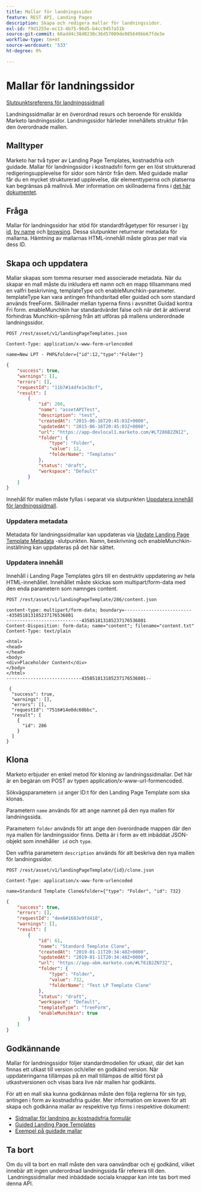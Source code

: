```yaml
---
title: Mallar för landningssidor
feature: REST API, Landing Pages
description: Skapa och redigera mallar för landningssidor.
exl-id: f9d1255e-ec13-4b75-96d5-b4cc9457a51b
source-git-commit: 66add4c38d0230c36d57009de985649bb67fde3e
workflow-type: tm+mt
source-wordcount: '533'
ht-degree: 0%

---
```


# Mallar för landningssidor

[Slutpunktsreferens för landningssidmall](https://developer.adobe.com/marketo-apis/api/asset/#tag/Landing-Page-Templates)

Landningssidmallar är en överordnad resurs och beroende för enskilda Marketo landningssidor. Landningssidor härleder innehållets struktur från den överordnade mallen.

## Malltyper

Marketo har två typer av Landing Page Templates, kostnadsfria och guidade. Mallar för landningssidor i kostnadsfri form ger en löst strukturerad redigeringsupplevelse för sidor som härrör från dem. Med guidade mallar får du en mycket strukturerad upplevelse, där elementtyperna och platserna kan begränsas på mallnivå. Mer information om skillnaderna finns i [det här dokumentet](https://experienceleague.adobe.com/sv/docs/marketo/using/product-docs/demand-generation/landing-pages/understanding-landing-pages/understanding-free-form-vs-guided-landing-pages).

## Fråga

Mallar för landningssidor har stöd för standardfrågetyper för resurser i [by id](https://developer.adobe.com/marketo-apis/api/asset/#tag/Landing-Page-Templates/operation/getLandingPageTemplateByIdUsingGET), [by name](https://developer.adobe.com/marketo-apis/api/asset/#tag/Landing-Page-Templates/operation/getLandingPageTemplateByNameUsingGET) och [browsing](https://developer.adobe.com/marketo-apis/api/asset/#tag/Landing-Page-Templates/operation/getLandingPageTemplatesUsingGET). Dessa slutpunkter returnerar metadata för mallarna. Hämtning av mallarnas HTML-innehåll måste göras per mall via dess ID.

## Skapa och uppdatera

Mallar skapas som tomma resurser med associerade metadata. När du skapar en mall måste du inkludera ett namn och en mapp tillsammans med en valfri beskrivning, templateType och enableMunchkin-parameter. templateType kan vara antingen frihandsritad eller guidad och som standard används freeForm. Skillnader mellan typerna finns i avsnittet Guidad kontra Fri form. enableMunchkin har standardvärdet false och när det är aktiverat förhindras Munchkin-spårning från att utföras på mallens underordnade landningssidor.

```
POST /rest/asset/v1/landingPageTemplates.json
```

```
Content-Type: application/x-www-form-urlencoded
```

```
name=New LPT - PHP&folder={"id":12,"type":"Folder"}
```

```json
{
    "success": true,
    "warnings": [],
    "errors": [],
    "requestId": "11b7#14dfe1e3bcf",
    "result": [
        {
            "id": 286,
            "name": "assetAPITest",
            "description": "test",
            "createdAt": "2015-06-16T20:45:03Z+0000",
            "updatedAt": "2015-06-16T20:45:03Z+0000",
            "url": "https://app-devlocal1.marketo.com/#LT286B2ZN12",
            "folder": {
                "type": "Folder",
                "value": 12,
                "folderName": "Templates"
            },
            "status": "draft",
            "workspace": "Default"
        }
    ]
}
```

Innehåll för mallen måste fyllas i separat via slutpunkten [Uppdatera innehåll för landningssidmall](https://developer.adobe.com/marketo-apis/api/asset/#tag/Landing-Page-Templates/operation/updateLandingPageTemplateContentUsingPOST).

### Uppdatera metadata

Metadata för landningssidmallar kan uppdateras via [Update Landing Page Template Metadata](https://developer.adobe.com/marketo-apis/api/asset/#tag/Landing-Page-Templates/operation/updateLpTemplateUsingPOST) -slutpunkten. Namn, beskrivning och enableMunchkin-inställning kan uppdateras på det här sättet.

### Uppdatera innehåll

Innehåll i Landing Page Templates görs till en destruktiv uppdatering av hela HTML-innehållet. Innehållet måste skickas som multipart/form-data med den enda parametern som namnges content.

```
POST /rest/asset/v1/landingPageTemplate/286/content.json
```

```
content-type: multipart/form-data; boundary=--------------------------435851813185237176536801
----------------------------435851813185237176536801
Content-Disposition: form-data; name="content"; filename="content.txt"
Content-Type: text/plain

<html>
<head>
</head>
<body>
<div>Placeholder Content</div>
</body>
</html>
----------------------------435851813185237176536801--
```

```
 {
  "success": true,
  "warnings": [],
  "errors": [],
  "requestId": "7516#14e0dc60bbc",
  "result": [
    {
      "id": 286
    }
  ]
}
```

## Klona

Marketo erbjuder en enkel metod för kloning av landningssidmallar. Det här är en begäran om POST av typen application/x-www-url-formencoded.

Sökvägsparametern `id` anger ID:t för den Landing Page Template som ska klonas.

Parametern `name` används för att ange namnet på den nya mallen för landningssida.

Parametern `folder` används för att ange den överordnade mappen där den nya mallen för landningssidor finns. Detta är i form av ett inbäddat JSON-objekt som innehåller  `id` och `type`.

Den valfria parametern `description` används för att beskriva den nya mallen för landningssidor.

```
POST /rest/asset/v1/landingPageTemplate/{id}/clone.json
```

```
Content-Type: application/x-www-form-urlencoded
```

```
name=Standard Template Clone&folder={"type": "Folder", "id": 732}
```

```json
{
    "success": true,
    "errors": [],
    "requestId": "dee6#1683e9fd410",
    "warnings": [],
    "result": [
        {
            "id": 61,
            "name": "Standard Template Clone",
            "createdAt": "2019-01-11T20:34:48Z+0000",
            "updatedAt": "2019-01-11T20:34:48Z+0000",
            "url": "https://app-abm.marketo.com/#LT61B2ZN732",
            "folder": {
                "type": "Folder",
                "value": 732,
                "folderName": "Test LP Template Clone"
            },
            "status": "draft",
            "workspace": "Default",
            "templateType": "freeForm",
            "enableMunchkin": true
        }
    ]
}
```

## Godkännande

Mallar för landningssidor följer standardmodellen för utkast, där det kan finnas ett utkast till version och/eller en godkänd version. När uppdateringarna tillämpas på en mall tillämpas de alltid först på utkastversionen och visas bara live när mallen har godkänts.

För att en mall ska kunna godkännas måste den följa reglerna för sin typ, antingen i form av kostnadsfria guider. Mer information om kraven för att skapa och godkänna mallar av respektive typ finns i respektive dokument:

- [Sidmallar för landning av kostnadsfria formulär](https://experienceleague.adobe.com/sv/docs/marketo/using/product-docs/demand-generation/landing-pages/landing-page-templates/create-a-free-form-landing-page-template)
- [Guided Landing Page Templates](https://experienceleague.adobe.com/sv/docs/marketo/using/product-docs/demand-generation/landing-pages/landing-page-templates/create-a-guided-landing-page-template)
- [Exempel på guidade mallar](https://experienceleague.adobe.com/sv/docs/marketo/using/product-docs/demand-generation/landing-pages/landing-page-templates/guided-landing-page-template-list)

## Ta bort

Om du vill ta bort en mall måste den vara oanvändbar och ej godkänd, vilket innebär att ingen underordnad landningssida får referera till den.  Landningssidmallar med inbäddade sociala knappar kan inte tas bort med denna API.

